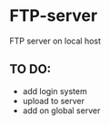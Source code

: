 # FTP-server
FTP server on local host

TO DO:
-------------
- add login system 
- upload to server 
- add on global server 
